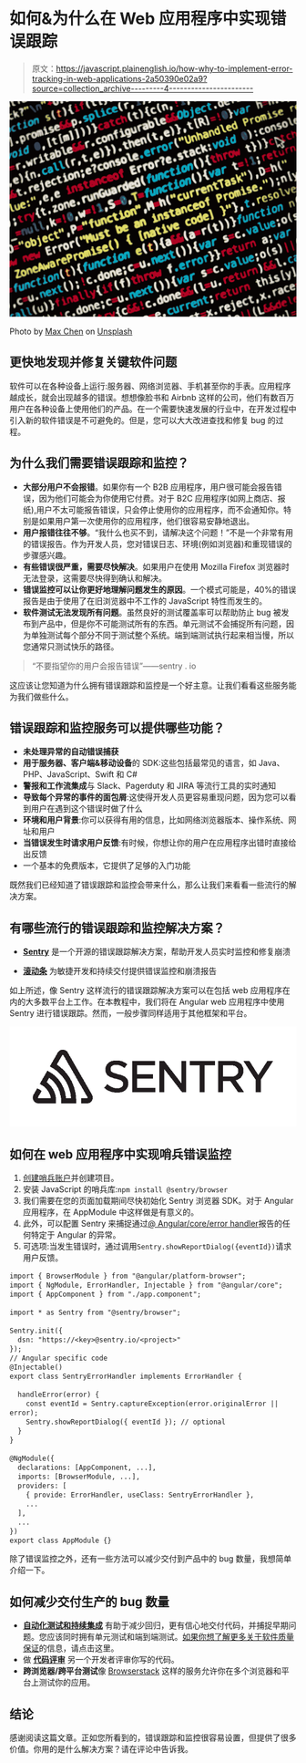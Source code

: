 # 如何&为什么在 Web 应用程序中实现错误跟踪

> 原文：<https://javascript.plainenglish.io/how-why-to-implement-error-tracking-in-web-applications-2a50390e02a9?source=collection_archive---------4----------------------->

![](img/9cf0ea7bb379446f49cf022a210c0a95.png)

Photo by [Max Chen](https://unsplash.com/@maxchen2k?utm_source=medium&utm_medium=referral) on [Unsplash](https://unsplash.com?utm_source=medium&utm_medium=referral)

## 更快地发现并修复关键软件问题

软件可以在各种设备上运行:服务器、网络浏览器、手机甚至你的手表。应用程序越成长，就会出现越多的错误。想想像脸书和 Airbnb 这样的公司，他们有数百万用户在各种设备上使用他们的产品。在一个需要快速发展的行业中，在开发过程中引入新的软件错误是不可避免的。但是，您可以大大改进查找和修复 bug 的过程。

## 为什么我们需要错误跟踪和监控？

*   **大部分用户不会报错**。如果你有一个 B2B 应用程序，用户很可能会报告错误，因为他们可能会为你使用它付费。对于 B2C 应用程序(如网上商店、报纸),用户不太可能报告错误，只会停止使用你的应用程序，而不会通知你。特别是如果用户第一次使用你的应用程序，他们很容易安静地退出。
*   **用户报错往往不够**。“我什么也买不到，请解决这个问题！”不是一个非常有用的错误报告。作为开发人员，您对错误日志、环境(例如浏览器)和重现错误的步骤感兴趣。
*   **有些错误很严重，需要尽快解决**。如果用户在使用 Mozilla Firefox 浏览器时无法登录，这需要尽快得到确认和解决。
*   **错误监控可以让你更好地理解问题发生的原因**。一个模式可能是，40%的错误报告是由于使用了在旧浏览器中不工作的 JavaScript 特性而发生的。
*   **软件测试无法发现所有问题**。虽然良好的测试覆盖率可以帮助防止 bug 被发布到产品中，但是你不可能测试所有的东西。单元测试不会捕捉所有问题，因为单独测试每个部分不同于测试整个系统。端到端测试执行起来相当慢，所以您通常只测试快乐的路径。

> “不要指望你的用户会报告错误”——sentry . io

这应该让您知道为什么拥有错误跟踪和监控是一个好主意。让我们看看这些服务能为我们做些什么。

## 错误跟踪和监控服务可以提供哪些功能？

*   **未处理异常的自动错误捕获**
*   **用于服务器、客户端&移动设备**的 SDK:这些包括最常见的语言，如 Java、PHP、JavaScript、Swift 和 C#
*   **警报和工作流集成**与 Slack、Pagerduty 和 JIRA 等流行工具的实时通知
*   **导致每个异常的事件的面包屑**:这使得开发人员更容易重现问题，因为您可以看到用户在遇到这个错误时做了什么
*   **环境和用户背景**:你可以获得有用的信息，比如网络浏览器版本、操作系统、网址和用户
*   **当错误发生时请求用户反馈**:有时候，你想让你的用户在应用程序出错时直接给出反馈
*   一个基本的免费版本，它提供了足够的入门功能

既然我们已经知道了错误跟踪和监控会带来什么，那么让我们来看看一些流行的解决方案。

## 有哪些流行的错误跟踪和监控解决方案？

*   [**Sentry**](https://sentry.io/welcome/) 是一个开源的错误跟踪解决方案，帮助开发人员实时监控和修复崩溃

*   [**滚动条**](https://rollbar.com/product/) 为敏捷开发和持续交付提供错误监控和崩溃报告

如上所述，像 Sentry 这样流行的错误跟踪解决方案可以在包括 web 应用程序在内的大多数平台上工作。在本教程中，我们将在 Angular web 应用程序中使用 Sentry 进行错误跟踪。然而，一般步骤同样适用于其他框架和平台。

![](img/0a77c0a0a9b47b5b37d08ab297660f09.png)

## 如何在 web 应用程序中实现哨兵错误监控

1.  [创建哨兵账户](https://sentry.io/signup/)并创建项目。
2.  安装 JavaScript 的哨兵库:`npm install @sentry/browser`
3.  我们需要在您的页面加载期间尽快初始化 Sentry 浏览器 SDK。对于 Angular 应用程序，在 AppModule 中这样做是有意义的。
4.  此外，可以配置 Sentry 来捕捉通过[@ Angular/core/error handler](https://angular.io/api/core/ErrorHandler)报告的任何特定于 Angular 的异常。
5.  可选项:当发生错误时，通过调用`Sentry.showReportDialog({eventId})`请求用户反馈。

```
import { BrowserModule } from "@angular/platform-browser";
import { NgModule, ErrorHandler, Injectable } from "@angular/core";
import { AppComponent } from "./app.component";

import * as Sentry from "@sentry/browser";

Sentry.init({
  dsn: "https://<key>@sentry.io/<project>"
});
// Angular specific code
@Injectable()
export class SentryErrorHandler implements ErrorHandler {

  handleError(error) {
    const eventId = Sentry.captureException(error.originalError || error);
    Sentry.showReportDialog({ eventId }); // optional
  } 
}

@NgModule({
  declarations: [AppComponent, ...],
  imports: [BrowserModule, ...],
  providers: [
    { provide: ErrorHandler, useClass: SentryErrorHandler },
    ...
  ],
  ...
})
export class AppModule {}
```

除了错误监控之外，还有一些方法可以减少交付到产品中的 bug 数量，我想简单介绍一下。

## 如何减少交付生产的 bug 数量

*   [**自动化测试和持续集成**](https://medium.com/@ali.dev/why-software-qa-matters-not-only-for-testers-and-how-to-get-into-it-65669f77e746) 有助于减少回归，更有信心地交付代码，并捕捉早期问题。您应该同时拥有单元测试和端到端测试。[如果你想了解更多关于软件质量保证](https://medium.com/sedeo/why-software-qa-matters-not-only-for-testers-and-how-to-get-into-it-65669f77e746)的信息，请点击这里。
*   做 [**代码评审**](https://medium.com/palantir/code-review-best-practices-19e02780015f) 另一个开发者评审你写的代码。
*   **跨浏览器/跨平台测试**像 [Browserstack](https://www.browserstack.com/) 这样的服务允许你在多个浏览器和平台上测试你的应用。

## 结论

感谢阅读这篇文章。正如您所看到的，错误跟踪和监控很容易设置，但提供了很多价值。你用的是什么解决方案？请在评论中告诉我。